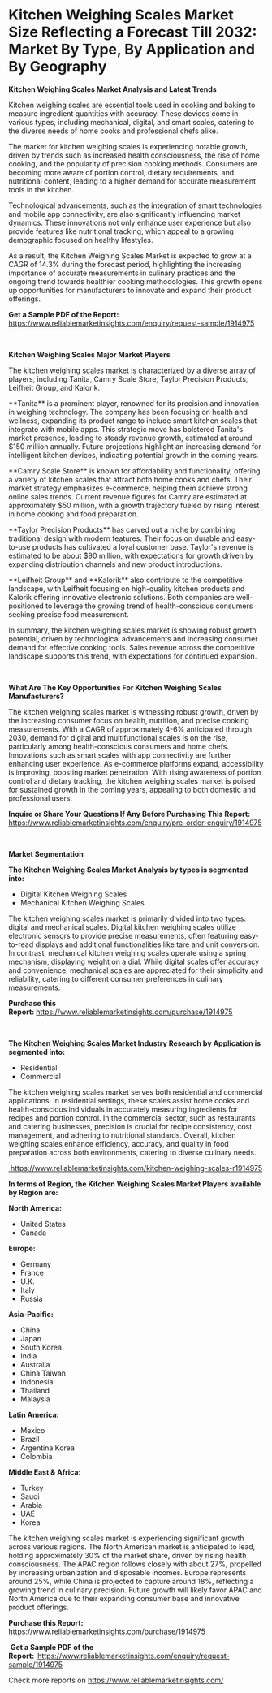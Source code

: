 <p><h1>Kitchen Weighing Scales Market Size Reflecting a Forecast Till 2032: Market By Type, By Application and By Geography</h1></p><p><strong>Kitchen Weighing Scales Market Analysis and Latest Trends</strong></p>
<p><p>Kitchen weighing scales are essential tools used in cooking and baking to measure ingredient quantities with accuracy. These devices come in various types, including mechanical, digital, and smart scales, catering to the diverse needs of home cooks and professional chefs alike. </p><p>The market for kitchen weighing scales is experiencing notable growth, driven by trends such as increased health consciousness, the rise of home cooking, and the popularity of precision cooking methods. Consumers are becoming more aware of portion control, dietary requirements, and nutritional content, leading to a higher demand for accurate measurement tools in the kitchen. </p><p>Technological advancements, such as the integration of smart technologies and mobile app connectivity, are also significantly influencing market dynamics. These innovations not only enhance user experience but also provide features like nutritional tracking, which appeal to a growing demographic focused on healthy lifestyles. </p><p>As a result, the Kitchen Weighing Scales Market is expected to grow at a CAGR of 14.3% during the forecast period, highlighting the increasing importance of accurate measurements in culinary practices and the ongoing trend towards healthier cooking methodologies. This growth opens up opportunities for manufacturers to innovate and expand their product offerings.</p></p>
<p><strong>Get a Sample PDF of the Report:&nbsp;</strong> <a href="https://www.reliablemarketinsights.com/enquiry/request-sample/1914975?utm_campaign=2143&utm_medium=2&utm_source=Github&utm_content=ia&utm_term=08022025&utm_id=kitchen-weighing-scales">https://www.reliablemarketinsights.com/enquiry/request-sample/1914975</a></p>
<p>&nbsp;</p>
<p><strong>Kitchen Weighing Scales Major Market Players</strong></p>
<p><p>The kitchen weighing scales market is characterized by a diverse array of players, including Tanita, Camry Scale Store, Taylor Precision Products, Leifheit Group, and Kalorik. </p><p>**Tanita** is a prominent player, renowned for its precision and innovation in weighing technology. The company has been focusing on health and wellness, expanding its product range to include smart kitchen scales that integrate with mobile apps. This strategic move has bolstered Tanita's market presence, leading to steady revenue growth, estimated at around $150 million annually. Future projections highlight an increasing demand for intelligent kitchen devices, indicating potential growth in the coming years.</p><p>**Camry Scale Store** is known for affordability and functionality, offering a variety of kitchen scales that attract both home cooks and chefs. Their market strategy emphasizes e-commerce, helping them achieve strong online sales trends. Current revenue figures for Camry are estimated at approximately $50 million, with a growth trajectory fueled by rising interest in home cooking and food preparation.</p><p>**Taylor Precision Products** has carved out a niche by combining traditional design with modern features. Their focus on durable and easy-to-use products has cultivated a loyal customer base. Taylor's revenue is estimated to be about $90 million, with expectations for growth driven by expanding distribution channels and new product introductions.</p><p>**Leifheit Group** and **Kalorik** also contribute to the competitive landscape, with Leifheit focusing on high-quality kitchen products and Kalorik offering innovative electronic solutions. Both companies are well-positioned to leverage the growing trend of health-conscious consumers seeking precise food measurement.</p><p>In summary, the kitchen weighing scales market is showing robust growth potential, driven by technological advancements and increasing consumer demand for effective cooking tools. Sales revenue across the competitive landscape supports this trend, with expectations for continued expansion.</p></p>
<p>&nbsp;</p>
<p><strong>What Are The Key Opportunities For Kitchen Weighing Scales Manufacturers?</strong></p>
<p><p>The kitchen weighing scales market is witnessing robust growth, driven by the increasing consumer focus on health, nutrition, and precise cooking measurements. With a CAGR of approximately 4-6% anticipated through 2030, demand for digital and multifunctional scales is on the rise, particularly among health-conscious consumers and home chefs. Innovations such as smart scales with app connectivity are further enhancing user experience. As e-commerce platforms expand, accessibility is improving, boosting market penetration. With rising awareness of portion control and dietary tracking, the kitchen weighing scales market is poised for sustained growth in the coming years, appealing to both domestic and professional users.</p></p>
<p><strong>Inquire or Share Your Questions If Any Before Purchasing This Report:</strong> <a href="https://www.reliablemarketinsights.com/enquiry/pre-order-enquiry/1914975?utm_campaign=2143&utm_medium=2&utm_source=Github&utm_content=ia&utm_term=08022025&utm_id=kitchen-weighing-scales">https://www.reliablemarketinsights.com/enquiry/pre-order-enquiry/1914975</a></p>
<p>&nbsp;</p>
<p><strong>Market Segmentation</strong></p>
<p><strong>The Kitchen Weighing Scales Market Analysis by types is segmented into:</strong></p>
<p><ul><li>Digital Kitchen Weighing Scales</li><li>Mechanical Kitchen Weighing Scales</li></ul></p>
<p><p>The kitchen weighing scales market is primarily divided into two types: digital and mechanical scales. Digital kitchen weighing scales utilize electronic sensors to provide precise measurements, often featuring easy-to-read displays and additional functionalities like tare and unit conversion. In contrast, mechanical kitchen weighing scales operate using a spring mechanism, displaying weight on a dial. While digital scales offer accuracy and convenience, mechanical scales are appreciated for their simplicity and reliability, catering to different consumer preferences in culinary measurements.</p></p>
<p><strong>Purchase this Report:&nbsp;</strong><a href="https://www.reliablemarketinsights.com/purchase/1914975?utm_campaign=2143&utm_medium=2&utm_source=Github&utm_content=ia&utm_term=08022025&utm_id=kitchen-weighing-scales">https://www.reliablemarketinsights.com/purchase/1914975</a></p>
<p>&nbsp;</p>
<p><strong>The Kitchen Weighing Scales Market Industry Research by Application is segmented into:</strong></p>
<p><ul><li>Residential</li><li>Commercial</li></ul></p>
<p><p>The kitchen weighing scales market serves both residential and commercial applications. In residential settings, these scales assist home cooks and health-conscious individuals in accurately measuring ingredients for recipes and portion control. In the commercial sector, such as restaurants and catering businesses, precision is crucial for recipe consistency, cost management, and adhering to nutritional standards. Overall, kitchen weighing scales enhance efficiency, accuracy, and quality in food preparation across both environments, catering to diverse culinary needs.</p></p>
<p><a href="https://www.reliablemarketinsights.com/kitchen-weighing-scales-r1914975?utm_campaign=2143&utm_medium=2&utm_source=Github&utm_content=ia&utm_term=08022025&utm_id=kitchen-weighing-scales">&nbsp;https://www.reliablemarketinsights.com/kitchen-weighing-scales-r1914975</a></p>
<p><strong>In terms of Region, the Kitchen Weighing Scales Market Players available by Region are:</strong></p>
<p>
    <p> <strong> North America: </strong>
        <ul>
            <li>United States</li>
            <li>Canada</li>
        </ul>
        </p> 
    <p> <strong> Europe: </strong>
        <ul>
            <li>Germany</li>
            <li>France</li>
            <li>U.K.</li>
            <li>Italy</li>
            <li>Russia</li>
        </ul>
        </p> 
    <p> <strong> Asia-Pacific: </strong>
        <ul>
            <li>China</li>
            <li>Japan</li>
            <li>South Korea</li>
            <li>India</li>
            <li>Australia</li>
            <li>China Taiwan</li>
            <li>Indonesia</li>
            <li>Thailand</li>
            <li>Malaysia</li>
        </ul>
        </p> 
    <p> <strong> Latin America: </strong>
        <ul>
            <li>Mexico</li>
            <li>Brazil</li>
            <li>Argentina Korea</li>
            <li>Colombia</li>
        </ul>
        </p> 
    <p> <strong> Middle East & Africa: </strong>
        <ul>
            <li>Turkey</li>
            <li>Saudi</li>
            <li>Arabia</li>
            <li>UAE</li>
            <li>Korea</li>
        </ul>
    </p>
    </p>
<p><p>The kitchen weighing scales market is experiencing significant growth across various regions. The North American market is anticipated to lead, holding approximately 30% of the market share, driven by rising health consciousness. The APAC region follows closely with about 27%, propelled by increasing urbanization and disposable incomes. Europe represents around 25%, while China is projected to capture around 18%, reflecting a growing trend in culinary precision. Future growth will likely favor APAC and North America due to their expanding consumer base and innovative product offerings.</p></p>
<p><strong>Purchase this Report: </strong><a href="https://www.reliablemarketinsights.com/purchase/1914975?utm_campaign=2143&utm_medium=2&utm_source=Github&utm_content=ia&utm_term=08022025&utm_id=kitchen-weighing-scales">https://www.reliablemarketinsights.com/purchase/1914975</a></p>
<p>&nbsp;<strong>Get a Sample PDF of the Report:&nbsp;&nbsp;</strong><a href="https://www.reliablemarketinsights.com/enquiry/request-sample/1914975?utm_campaign=2143&utm_medium=2&utm_source=Github&utm_content=ia&utm_term=08022025&utm_id=kitchen-weighing-scales">https://www.reliablemarketinsights.com/enquiry/request-sample/1914975</a></p>
<p><strong></strong></p>
<p>Check more reports on <a href="https://www.reliablemarketinsights.com/?utm_campaign=2143&utm_medium=2&utm_source=Github&utm_content=ia&utm_term=08022025&utm_id=kitchen-weighing-scales">https://www.reliablemarketinsights.com/</a></p>